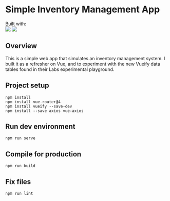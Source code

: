 # Simple Inventory Management App

Built with:    
[![](https://skillicons.dev/icons?i=vue)](https://skillicons.dev)
[![](https://skillicons.dev/icons?i=javascript)](https://skillicons.dev)

## Overview

This is a simple web app that simulates an inventory management system. I built it as a refresher on Vue, and to experiment with the new Vueify data tables found in their Labs experimental playground.

## Project setup
```
npm install
npm install vue-router@4
npm install vueify --save-dev
npm install --save axios vue-axios
```

## Run dev environment
```
npm run serve
```

## Compile for production
```
npm run build
```

## Fix files
```
npm run lint
```
